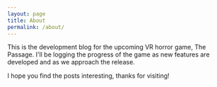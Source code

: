 ```yaml
---
layout: page
title: About
permalink: /about/
---
```


This is the development blog for the upcoming VR horror game, The Passage. I'll be logging
the progress of the game as new features are developed and as we approach the release.

I hope you find the posts interesting, thanks for visiting!